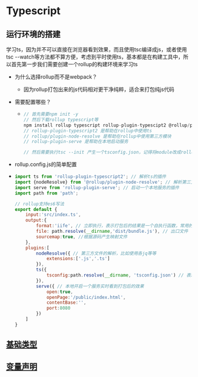 # Typescript

## 运行环境的搭建

学习ts，因为并不可以直接在浏览器看到效果，而且使用tsc编译成js，或者使用tsc --watch等方法都不算方便，考虑到平时使用ts，基本都是在构建工具中，所以首先第一步我们需要创建一个rollup的构建环境来学习ts

- 为什么选择rollup而不是webpack？

  - 因为rollup打包出来的js代码相对更干净纯粹，适合来打包纯js代码

- 需要配置哪些？


  - ```js
    // 首先需要npm init -y
    // 然后下载rollup typescript等
    npm install rollup typescript rollup-plugin-typescipt2 @rollup/plugin-node-resolve rollup-plugin-serve -D
    // rollup-plugin-typescript2 是帮助在rollup中使用ts
    // rollup/plugin-node-resolve 是帮助在rollup中使用第三方模块
    // rollup-plugin-serve 是帮助在本地启动服务
    
    // 然后需要执行tsc --init 产生一个tsconfig.json，记得将module改成rollup支持的es2015或者esnext
    ```
    
- rollup.config.js的简单配置
- ```js
  import ts from 'rollup-plugin-typescript2'; // 解析ts的插件
  import {nodeResolve} from '@rollup/plugin-node-resolve'; // 解析第三方模块的插件
  import serve from 'rollup-plugin-serve'; // 启动一个本地服务的插件
  import path from 'path';
  
  // rollup支持es6写法
  export default {
      input:'src/index.ts',
      output:{
          format:'iife', // 立即执行，表示打包后的结果是一个自执行函数，常用的还有umd主要是为了弄一个全局变量，我们只是为了看到ts转义为js的效果
          file: path.resolve(__dirname,'dist/bundle.js'), // 出口文件
          sourcemap:true, //根据源码产生映射文件
      },
      plugins:[
          nodeResolve({ // 第三方文件的解析，比如使用各jq等等
              extensions:['.js','.ts']
          }),
          ts({
              tsconfig:path.resolve(__dirname, 'tsconfig.json') // 表示ts使用哪个配置文件
          }),
          serve({ // 本地开启一个服务实时看到打包后的效果
              open:true,
              openPage:'/public/index.html',
              contentBase:'',
              port:8080
          })
      ]
  }
  ```


## [基础类型](./basicType.md)
## [变量声明](./variable.md)

